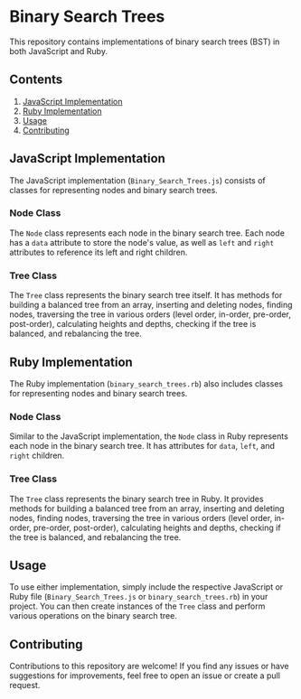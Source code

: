 # Binary Search Trees

This repository contains implementations of binary search trees (BST) in both JavaScript and Ruby.

## Contents

1. [JavaScript Implementation](#javascript-implementation)
2. [Ruby Implementation](#ruby-implementation)
3. [Usage](#usage)
4. [Contributing](#contributing)

## JavaScript Implementation

The JavaScript implementation (`Binary_Search_Trees.js`) consists of classes for representing nodes and binary search trees.

### Node Class

The `Node` class represents each node in the binary search tree. Each node has a `data` attribute to store the node's value, as well as `left` and `right` attributes to reference its left and right children.

### Tree Class

The `Tree` class represents the binary search tree itself. It has methods for building a balanced tree from an array, inserting and deleting nodes, finding nodes, traversing the tree in various orders (level order, in-order, pre-order, post-order), calculating heights and depths, checking if the tree is balanced, and rebalancing the tree.

## Ruby Implementation

The Ruby implementation (`binary_search_trees.rb`) also includes classes for representing nodes and binary search trees.

### Node Class

Similar to the JavaScript implementation, the `Node` class in Ruby represents each node in the binary search tree. It has attributes for `data`, `left`, and `right` children.

### Tree Class

The `Tree` class represents the binary search tree in Ruby. It provides methods for building a balanced tree from an array, inserting and deleting nodes, finding nodes, traversing the tree in various orders (level order, in-order, pre-order, post-order), calculating heights and depths, checking if the tree is balanced, and rebalancing the tree.

## Usage

To use either implementation, simply include the respective JavaScript or Ruby file (`Binary_Search_Trees.js` or `binary_search_trees.rb`) in your project. You can then create instances of the `Tree` class and perform various operations on the binary search tree.

## Contributing

Contributions to this repository are welcome! If you find any issues or have suggestions for improvements, feel free to open an issue or create a pull request.